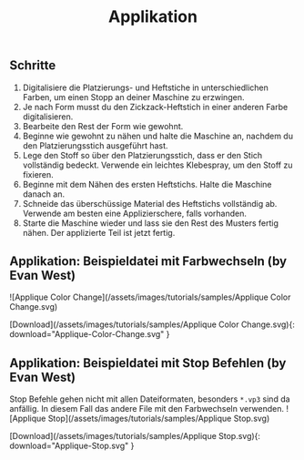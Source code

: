 ﻿---
permalink: /de/tutorials/applique/
title: Applikation
last_modified_at: 2022-07-08
excerpt: "Beispieldatei Applikation"
language: de
image: "/assets/images/tutorials/samples/Applique Color Change.svg"

tutorial-typ:
  - Beispieldatei
stichart: 
  - Geradstich
  - Füllstich
  - Satinstich
techniken:
  - Applique
schwierigkeitsgrad: leicht
---
## Schritte

1. Digitalisiere die Platzierungs- und Heftstiche in unterschiedlichen Farben, um einen Stopp an deiner Maschine zu erzwingen.
2. Je nach Form musst du den Zickzack-Heftstich in einer anderen Farbe digitalisieren.
3. Bearbeite den Rest der Form wie gewohnt.
4. Beginne wie gewohnt zu nähen und halte die Maschine an, nachdem du den Platzierungsstich ausgeführt hast.
5. Lege den Stoff so über den Platzierungsstich, dass er den Stich vollständig bedeckt.  Verwende ein leichtes Klebespray, um den Stoff zu fixieren.
6. Beginne mit dem Nähen des ersten Heftstichs.  Halte die Maschine danach an.
7. Schneide das überschüssige Material des Heftstichs vollständig ab.  Verwende am besten eine Applizierschere, falls vorhanden.
8. Starte die Maschine wieder und lass sie den Rest des Musters fertig nähen. Der applizierte Teil ist jetzt fertig.


## Applikation: Beispieldatei mit Farbwechseln (by Evan West)

![Applique Color Change](/assets/images/tutorials/samples/Applique Color Change.svg)

[Download](/assets/images/tutorials/samples/Applique Color Change.svg){: download="Applique-Color-Change.svg" }

## Applikation: Beispieldatei mit Stop Befehlen (by Evan West)

Stop Befehle gehen nicht mit allen Dateiformaten, besonders `*.vp3` sind da anfällig. In diesem Fall das andere File mit den Farbwechseln verwenden.
![Applique Stop](/assets/images/tutorials/samples/Applique Stop.svg)

[Download](/assets/images/tutorials/samples/Applique Stop.svg){: download="Applique-Stop.svg" }
